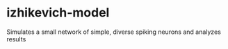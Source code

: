 izhikevich-model
================

Simulates a small network of simple, diverse spiking neurons and analyzes results
